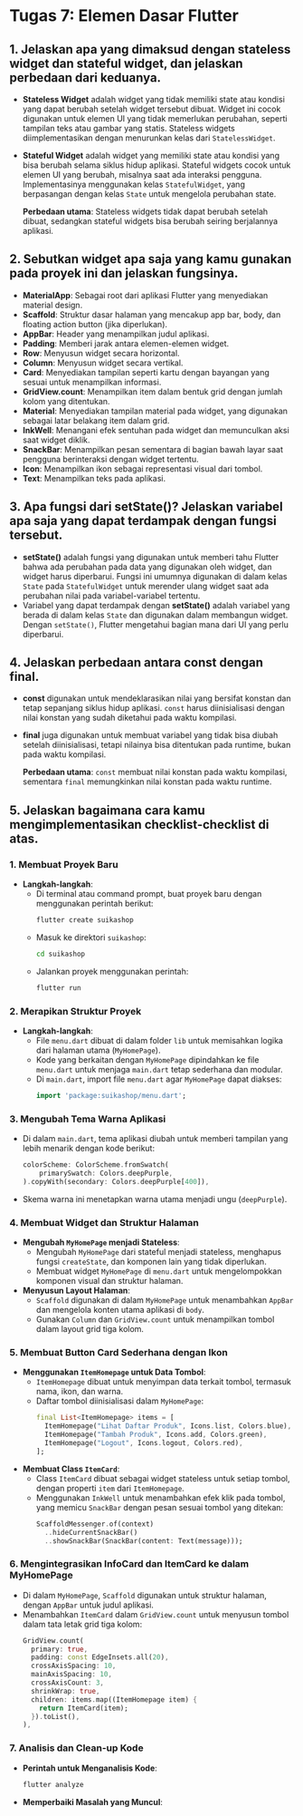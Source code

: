 
# Tugas 7: Elemen Dasar Flutter

## 1. Jelaskan apa yang dimaksud dengan stateless widget dan stateful widget, dan jelaskan perbedaan dari keduanya.
- **Stateless Widget** adalah widget yang tidak memiliki state atau kondisi yang dapat berubah setelah widget tersebut dibuat. Widget ini cocok digunakan untuk elemen UI yang tidak memerlukan perubahan, seperti tampilan teks atau gambar yang statis. Stateless widgets diimplementasikan dengan menurunkan kelas dari `StatelessWidget`.
- **Stateful Widget** adalah widget yang memiliki state atau kondisi yang bisa berubah selama siklus hidup aplikasi. Stateful widgets cocok untuk elemen UI yang berubah, misalnya saat ada interaksi pengguna. Implementasinya menggunakan kelas `StatefulWidget`, yang berpasangan dengan kelas `State` untuk mengelola perubahan state.

   **Perbedaan utama**: Stateless widgets tidak dapat berubah setelah dibuat, sedangkan stateful widgets bisa berubah seiring berjalannya aplikasi.

## 2. Sebutkan widget apa saja yang kamu gunakan pada proyek ini dan jelaskan fungsinya.
- **MaterialApp**: Sebagai root dari aplikasi Flutter yang menyediakan material design.
- **Scaffold**: Struktur dasar halaman yang mencakup app bar, body, dan floating action button (jika diperlukan).
- **AppBar**: Header yang menampilkan judul aplikasi.
- **Padding**: Memberi jarak antara elemen-elemen widget.
- **Row**: Menyusun widget secara horizontal.
- **Column**: Menyusun widget secara vertikal.
- **Card**: Menyediakan tampilan seperti kartu dengan bayangan yang sesuai untuk menampilkan informasi.
- **GridView.count**: Menampilkan item dalam bentuk grid dengan jumlah kolom yang ditentukan.
- **Material**: Menyediakan tampilan material pada widget, yang digunakan sebagai latar belakang item dalam grid.
- **InkWell**: Menangani efek sentuhan pada widget dan memunculkan aksi saat widget diklik.
- **SnackBar**: Menampilkan pesan sementara di bagian bawah layar saat pengguna berinteraksi dengan widget tertentu.
- **Icon**: Menampilkan ikon sebagai representasi visual dari tombol.
- **Text**: Menampilkan teks pada aplikasi.

## 3. Apa fungsi dari setState()? Jelaskan variabel apa saja yang dapat terdampak dengan fungsi tersebut.
- **setState()** adalah fungsi yang digunakan untuk memberi tahu Flutter bahwa ada perubahan pada data yang digunakan oleh widget, dan widget harus diperbarui. Fungsi ini umumnya digunakan di dalam kelas `State` pada `StatefulWidget` untuk merender ulang widget saat ada perubahan nilai pada variabel-variabel tertentu.
- Variabel yang dapat terdampak dengan **setState()** adalah variabel yang berada di dalam kelas `State` dan digunakan dalam membangun widget. Dengan `setState()`, Flutter mengetahui bagian mana dari UI yang perlu diperbarui.

## 4. Jelaskan perbedaan antara const dengan final.
- **const** digunakan untuk mendeklarasikan nilai yang bersifat konstan dan tetap sepanjang siklus hidup aplikasi. `const` harus diinisialisasi dengan nilai konstan yang sudah diketahui pada waktu kompilasi.
- **final** juga digunakan untuk membuat variabel yang tidak bisa diubah setelah diinisialisasi, tetapi nilainya bisa ditentukan pada runtime, bukan pada waktu kompilasi.
  
   **Perbedaan utama**: `const` membuat nilai konstan pada waktu kompilasi, sementara `final` memungkinkan nilai konstan pada waktu runtime.

## 5. Jelaskan bagaimana cara kamu mengimplementasikan checklist-checklist di atas.

### 1. Membuat Proyek Baru
- **Langkah-langkah**:
  - Di terminal atau command prompt, buat proyek baru dengan menggunakan perintah berikut:
    ```bash
    flutter create suikashop
    ```
  - Masuk ke direktori `suikashop`:
    ```bash
    cd suikashop
    ```
  - Jalankan proyek menggunakan perintah:
    ```bash
    flutter run
    ```

### 2. Merapikan Struktur Proyek
- **Langkah-langkah**:
  - File `menu.dart` dibuat di dalam folder `lib` untuk memisahkan logika dari halaman utama (`MyHomePage`).
  - Kode yang berkaitan dengan `MyHomePage` dipindahkan ke file `menu.dart` untuk menjaga `main.dart` tetap sederhana dan modular.
  - Di `main.dart`, import file `menu.dart` agar `MyHomePage` dapat diakses:
    ```dart
    import 'package:suikashop/menu.dart';
    ```

### 3. Mengubah Tema Warna Aplikasi
- Di dalam `main.dart`, tema aplikasi diubah untuk memberi tampilan yang lebih menarik dengan kode berikut:
  ```dart
  colorScheme: ColorScheme.fromSwatch(
      primarySwatch: Colors.deepPurple,
  ).copyWith(secondary: Colors.deepPurple[400]),
  ```
- Skema warna ini menetapkan warna utama menjadi ungu (`deepPurple`).

### 4. Membuat Widget dan Struktur Halaman
- **Mengubah `MyHomePage` menjadi Stateless**:
  - Mengubah `MyHomePage` dari stateful menjadi stateless, menghapus fungsi `createState`, dan komponen lain yang tidak diperlukan.
  - Membuat widget `MyHomePage` di `menu.dart` untuk mengelompokkan komponen visual dan struktur halaman.
- **Menyusun Layout Halaman**:
  - `Scaffold` digunakan di dalam `MyHomePage` untuk menambahkan `AppBar` dan mengelola konten utama aplikasi di `body`.
  - Gunakan `Column` dan `GridView.count` untuk menampilkan tombol dalam layout grid tiga kolom.

### 5. Membuat Button Card Sederhana dengan Ikon
- **Menggunakan `ItemHomepage` untuk Data Tombol**:
  - `ItemHomepage` dibuat untuk menyimpan data terkait tombol, termasuk nama, ikon, dan warna.
  - Daftar tombol diinisialisasi dalam `MyHomePage`:
    ```dart
    final List<ItemHomepage> items = [
      ItemHomepage("Lihat Daftar Produk", Icons.list, Colors.blue),
      ItemHomepage("Tambah Produk", Icons.add, Colors.green),
      ItemHomepage("Logout", Icons.logout, Colors.red),
    ];
    ```
- **Membuat Class `ItemCard`**:
  - Class `ItemCard` dibuat sebagai widget stateless untuk setiap tombol, dengan properti `item` dari `ItemHomepage`.
  - Menggunakan `InkWell` untuk menambahkan efek klik pada tombol, yang memicu `SnackBar` dengan pesan sesuai tombol yang ditekan:
    ```dart
    ScaffoldMessenger.of(context)
      ..hideCurrentSnackBar()
      ..showSnackBar(SnackBar(content: Text(message)));
    ```

### 6. Mengintegrasikan InfoCard dan ItemCard ke dalam MyHomePage
- Di dalam `MyHomePage`, `Scaffold` digunakan untuk struktur halaman, dengan `AppBar` untuk judul aplikasi.
- Menambahkan `ItemCard` dalam `GridView.count` untuk menyusun tombol dalam tata letak grid tiga kolom:
  ```dart
  GridView.count(
    primary: true,
    padding: const EdgeInsets.all(20),
    crossAxisSpacing: 10,
    mainAxisSpacing: 10,
    crossAxisCount: 3,
    shrinkWrap: true,
    children: items.map((ItemHomepage item) {
      return ItemCard(item);
    }).toList(),
  ),
  ```

### 7. Analisis dan Clean-up Kode
- **Perintah untuk Menganalisis Kode**:
    ```bash
    flutter analyze
    ```
- **Memperbaiki Masalah yang Muncul**: